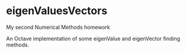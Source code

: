 # eigenValuesVectors
My second Numerical Methods homework

An Octave implementation of some eigenValue and eigenVector finding methods.
